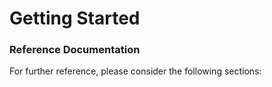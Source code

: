 



# Getting Started


### Reference Documentation


For further reference, please consider the following sections:














































































































